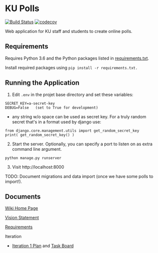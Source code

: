 # KU Polls

[![Build Status](https://travis-ci.com/Bheem6005/ku-polls.svg?branch=master)](https://travis-ci.com/Bheem6005/ku-polls)
[![codecov](https://codecov.io/gh/Bheem6005/ku-polls/branch/master/graph/badge.svg)](https://codecov.io/gh/Bheem6005/ku-polls)

Web application for KU staff and students to create online polls.

## Requirements

Requires Python 3.6 and the Python packages listed in [requirements.txt](requirements.txt).

Install required packages using `pip install -r requirements.txt.`

## Running the Application

1. Edit `.env` in the projet base directory and set these variables:

```
SECRET_KEY=a-secret-key
DEBUG=False   (set to True for development)
```

  - any string w/o space can be used as secret key. For a truly random secret that's in a format used by django use:

```
from django.core.management.utils import get_random_secret_key
print( get_random_secret_key() )
```

2. Start the server. Optionally, you can specify a port to listen on as extra command line argument.

```
python manage.py runserver
```

3. Visit http://localhost:8000

TODO: Document migrations and data import (once we have some polls to import!).

## Documents

[Wiki Home Page](https://github.com/Bheem6005/ku-polls/wiki)

[Vision Statement](https://github.com/Bheem6005/ku-polls/wiki/Vision-Statement)

[Requirements](https://github.com/Bheem6005/ku-polls/wiki/Requirements)

Iteration

- [Iteration 1 Plan](https://github.com/Bheem6005/ku-polls/wiki/Iteration-1-Plan) and [Task Board](https://github.com/Bheem6005/ku-polls/projects/1)